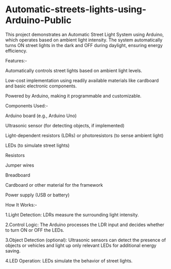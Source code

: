 # Automatic-streets-lights-using-Arduino-Public

This project demonstrates an Automatic Street Light System using Arduino, which operates based on ambient light intensity. The system automatically turns ON street lights in the dark and OFF during daylight, ensuring energy efficiency.

Features:-

Automatically controls street lights based on ambient light levels.

Low-cost implementation using readily available materials like cardboard and basic electronic components.

Powered by Arduino, making it programmable and customizable.

Components Used:-

Arduino board (e.g., Arduino Uno)

Ultrasonic sensor (for detecting objects, if implemented)

Light-dependent resistors (LDRs) or photoresistors (to sense ambient light)

LEDs (to simulate street lights)

Resistors

Jumper wires

Breadboard

Cardboard or other material for the framework

Power supply (USB or battery)

How It Works:-

1.Light Detection: LDRs measure the surrounding light intensity.

2.Control Logic: The Arduino processes the LDR input and decides whether to turn ON or OFF the LEDs.

3.Object Detection (optional): Ultrasonic sensors can detect the presence of objects or vehicles and light up only relevant LEDs for additional energy saving.

4.LED Operation: LEDs simulate the behavior of street lights.
